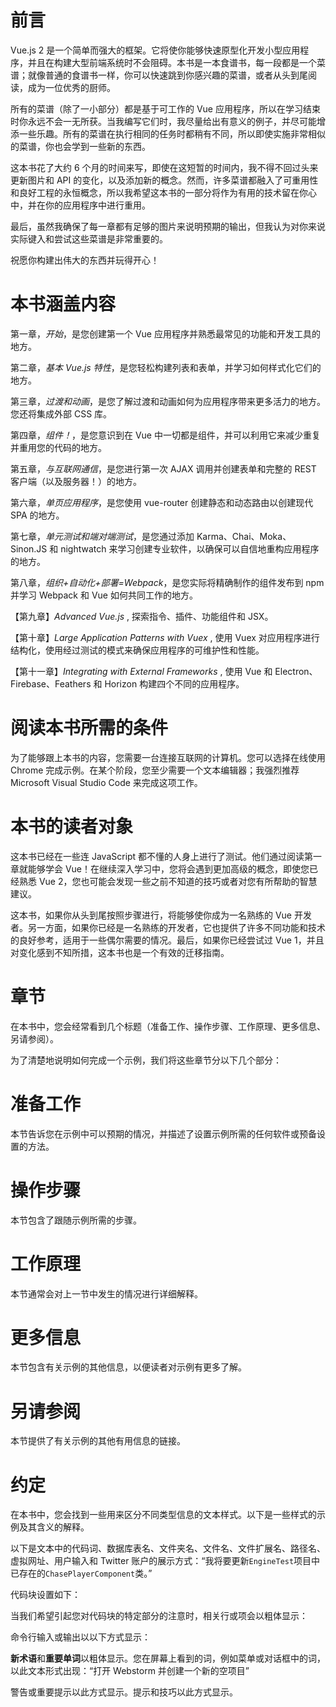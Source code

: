 # 前言

Vue.js 2 是一个简单而强大的框架。它将使你能够快速原型化开发小型应用程序，并且在构建大型前端系统时不会阻碍。本书是一本食谱书，每一段都是一个菜谱；就像普通的食谱书一样，你可以快速跳到你感兴趣的菜谱，或者从头到尾阅读，成为一位优秀的厨师。

所有的菜谱（除了一小部分）都是基于可工作的 Vue 应用程序，所以在学习结束时你永远不会一无所获。当我编写它们时，我尽量给出有意义的例子，并尽可能增添一些乐趣。所有的菜谱在执行相同的任务时都稍有不同，所以即使实施非常相似的菜谱，你也会学到一些新的东西。

这本书花了大约 6 个月的时间来写，即使在这短暂的时间内，我不得不回过头来更新图片和 API 的变化，以及添加新的概念。然而，许多菜谱都融入了可重用性和良好工程的永恒概念，所以我希望这本书的一部分将作为有用的技术留在你心中，并在你的应用程序中进行重用。

最后，虽然我确保了每一章都有足够的图片来说明预期的输出，但我认为对你来说实际键入和尝试这些菜谱是非常重要的。

祝愿你构建出伟大的东西并玩得开心！

# 本书涵盖内容

第一章，*开始*，是您创建第一个 Vue 应用程序并熟悉最常见的功能和开发工具的地方。

第二章，*基本 Vue.js 特性*，是您轻松构建列表和表单，并学习如何样式化它们的地方。

第三章，*过渡和动画*，是您了解过渡和动画如何为应用程序带来更多活力的地方。您还将集成外部 CSS 库。

第四章，*组件！*，是您意识到在 Vue 中一切都是组件，并可以利用它来减少重复并重用您的代码的地方。

第五章，*与互联网通信*，是您进行第一次 AJAX 调用并创建表单和完整的 REST 客户端（以及服务器！）的地方。

第六章，*单页应用程序*，是您使用 vue-router 创建静态和动态路由以创建现代 SPA 的地方。

第七章，*单元测试和端对端测试*，是您通过添加 Karma、Chai、Moka、Sinon.JS 和 nightwatch 来学习创建专业软件，以确保可以自信地重构应用程序的地方。

第八章，*组织+自动化+部署=Webpack*，是您实际将精确制作的组件发布到 npm 并学习 Webpack 和 Vue 如何共同工作的地方。

【第九章】*Advanced Vue.js* , 探索指令、插件、功能组件和 JSX。

【第十章】*Large Application Patterns with Vuex* , 使用 Vuex 对应用程序进行结构化，使用经过测试的模式来确保应用程序的可维护性和性能。

【第十一章】*Integrating with External Frameworks* , 使用 Vue 和 Electron、Firebase、Feathers 和 Horizon 构建四个不同的应用程序。

# 阅读本书所需的条件

为了能够跟上本书的内容，您需要一台连接互联网的计算机。您可以选择在线使用 Chrome 完成示例。在某个阶段，您至少需要一个文本编辑器；我强烈推荐 Microsoft Visual Studio Code 来完成这项工作。

# 本书的读者对象

这本书已经在一些连 JavaScript 都不懂的人身上进行了测试。他们通过阅读第一章就能够学会 Vue！在继续深入学习中，您将会遇到更加高级的概念，即使您已经熟悉 Vue 2，您也可能会发现一些之前不知道的技巧或者对您有所帮助的智慧建议。

这本书，如果你从头到尾按照步骤进行，将能够使你成为一名熟练的 Vue 开发者。另一方面，如果你已经是一名熟练的开发者，它也提供了许多不同功能和技术的良好参考，适用于一些偶尔需要的情况。最后，如果你已经尝试过 Vue 1，并且对变化感到不知所措，这本书也是一个有效的迁移指南。

# 章节

在本书中，您会经常看到几个标题（准备工作、操作步骤、工作原理、更多信息、另请参阅）。

为了清楚地说明如何完成一个示例，我们将这些章节分以下几个部分：

# 准备工作

本节告诉您在示例中可以预期的情况，并描述了设置示例所需的任何软件或预备设置的方法。

# 操作步骤

本节包含了跟随示例所需的步骤。

# 工作原理

本节通常会对上一节中发生的情况进行详细解释。

# 更多信息

本节包含有关示例的其他信息，以便读者对示例有更多了解。

# 另请参阅

本节提供了有关示例的其他有用信息的链接。

# 约定

在本书中，您会找到一些用来区分不同类型信息的文本样式。以下是一些样式的示例及其含义的解释。

以下是文本中的代码词、数据库表名、文件夹名、文件名、文件扩展名、路径名、虚拟网址、用户输入和 Twitter 账户的展示方式：“我将要更新`EngineTest`项目中已存在的`ChasePlayerComponent`类。”

代码块设置如下：

当我们希望引起您对代码块的特定部分的注意时，相关行或项会以粗体显示：

命令行输入或输出以以下方式显示：

**新术语**和**重要单词**以粗体显示。您在屏幕上看到的词，例如菜单或对话框中的词，以此文本形式出现：“打开 Webstorm 并创建一个新的空项目”

警告或重要提示以此方式显示。提示和技巧以此方式显示。
